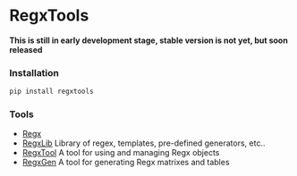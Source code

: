 # RegxTools
**This is still in early development stage, stable version is not yet, but soon released**


### Installation
```sh
pip install regxtools
```

### Tools
- [Regx](https://github.com/JeanMGirard/RegxTools/wiki/Regx)
- [RegxLib](https://github.com/JeanMGirard/RegxTools/wiki/RegxLib) Library of regex, templates, pre-defined generators, etc..
- [RegxTool](https://github.com/JeanMGirard/RegxTools/wiki/RegxTool) A tool for using and managing Regx objects
- [RegxGen](https://github.com/JeanMGirard/RegxTools/wiki/RegxGen) A tool for generating Regx matrixes and tables


